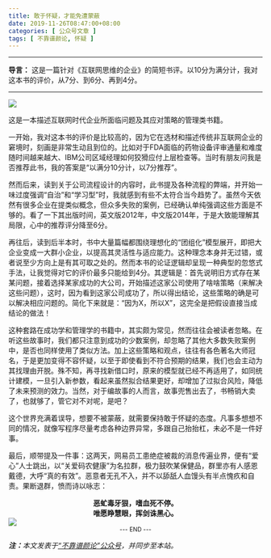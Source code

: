 ```yaml
---
title: 敢于怀疑，才能免遭蒙蔽
date: 2019-11-26T08:47:00+08:00
categories: [ 公众号文章 ]
tags: [ 不靠谱颜论, 怀疑 ]
---
```


---

**导言：** 这是一篇针对《互联网思维的企业》的简短书评。以10分为满分计，我对这本书的评价，从7分、到6分、再到4分。

---

<img src="/images/2019/1126/book-cover.jpg" style="max-width:250px"/>

这是一本描述互联网时代企业所面临问题及其应对策略的管理类书籍。

一开始，我对这本书的评价是比较高的，因为它在选材和描述传统非互联网企业的窘境时，刻画是非常生动且到位的。比如对于FDA面临的药物设备评审通量和难度随时间越来越大、IBM公司区域经理如何狡猾应付上层检查等。当时有朋友问我是否推荐此书，我的答案是“以满分10分计，以7分推荐”。

然而后来，读到关于公司流程设计的内容时，此书提及各种流程的弊端，并开始一味过度强调“自治”和“学习型”时，我就感到有些不太符合当今趋势了。虽然今天依然有很多企业在提类似概念，但众多失败的案例，已经确认单纯强调这些方面是不够的。看了一下其出版时间，英文版2012年，中文版2014年，于是大致能理解其局限，心中的推荐评分降至6分。

再往后，读到后半本时，书中大量篇幅都围绕理想化的“团组化”模型展开，即把大企业变成一大群小企业，以提高其灵活性与适应能力。这种理念本身并无过错，或者说至少方向上是有其可取之处的。然而本书的论证逻辑却呈现一种典型的忽悠式手法，让我觉得对它的评价最多只能给到4分。其逻辑是：首先说明旧方式存在某某问题，接着选择某家成功的大公司，开始描述这家公司使用了啥啥策略（来解决这些问题），这时，因为看到这家公司成功了，所以得出结论，这些策略的确是可以解决相应问题的。简化下来就是：“因为X，所以X”，这完全是把假设直接当成结论的做法！

这种套路在成功学和管理学的书籍中，其实颇为常见，然而往往会被读者忽略。在听这些故事时，我们都只注意到成功的少数案例，却忽略了其他大多数失败案例中，是否也同样使用了类似方法。加上这些策略和观点，往往有各色著名大师冠名，于是更加变得不容怀疑，以至于即使看到不符合预期的结果，我们也会主动为其找理由开脱。殊不知，再寻找新借口时，原来的模型就已经不再适用了，如同统计建模，一旦引入新参数，看起来虽然拟合结果更好，却增加了过拟合风险，降低了未来预测的效力。当然，对于编故事的人而言，故事兜售出去了，书畅销大卖了，也就够了，管它对不对呢，是吧？

这个世界充满着误导，想要不被蒙蔽，就需要保持敢于怀疑的态度。凡事多想想不同的情况，就像写程序尽量考虑各种边界异常，多跟自己抬抬杠，未必不是一件好事。

最后，顺带提及一件事：这两天，网易员工患绝症被裁的消息传遍业界，便有“爱心”人士跳出，以“关爱码农健康”为名拉群，极力鼓吹某保健品，群里亦有人感恩戴德，大呼“真的有效”。恶意者无孔不入，并不以舔舐人血馒头有半点愧疚和自责。果断退群，愤而诗以咏志：

<center><b>
恶虻毒牙狠，嗜血死不停。<br>
唯愿睁慧眼，挥剑诛黑心。
</b></center>

<img src="/images/2019/1126/confusion.png" style="max-width:400px"/>

<center><small>--- END ---</small></center>

<i><b>注：</b>本文发表于[“不靠谱颜论”公众号](https://mp.weixin.qq.com/s/lgzVm76hQzmgBP8h81wnew)，并同步至本站。</i>
